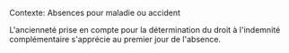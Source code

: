 Contexte: Absences pour maladie ou accident

L'ancienneté prise en compte pour la détermination du droit à l'indemnité complémentaire s'apprécie au premier jour de l'absence.